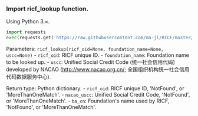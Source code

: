 ### Import ricf_lookup function.
Using Python 3.×.

```Python
import requests
exec(requests.get('https://raw.githubusercontent.com/ma-ji/RICF/master/ricf_oid/ricf_lookup.py').text)
```

Parameters: `ricf_lookup(ricf_oid=None, foundation_name=None, uscc=None)`
	- `ricf_oid`: RICF unique ID.
	- `foundation_name`: Foundation name to be looked up.
	- `uscc`: Unified Social Credit Code (统一社会信用代码) developed by  NACAO (http://www.nacao.org.cn/; 全国组织机构统一社会信用代码数据服务中心).

Return type: Python dictionary.
	- `ricf_oid`: RICF unique ID, 'NotFound', or 'MoreThanOneMatch'.
	- `nacao_uscc`: Unified Social Credit Code, 'NotFound', or 'MoreThanOneMatch'.
	- `ba_cn`: Foundation's name used by RICF, 'NotFound', or 'MoreThanOneMatch'.
